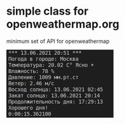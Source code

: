 # simple class for openweathermap.org
minimum set of API for openweathermap

![the city](https://github.com/glasscat82/openweathermap/blob/master/img/operweather.png "the city")